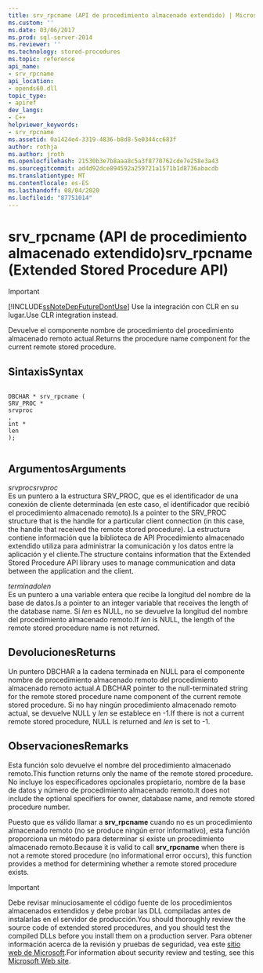 ```yaml
---
title: srv_rpcname (API de procedimiento almacenado extendido) | Microsoft Docs
ms.custom: ''
ms.date: 03/06/2017
ms.prod: sql-server-2014
ms.reviewer: ''
ms.technology: stored-procedures
ms.topic: reference
api_name:
- srv_rpcname
api_location:
- opends60.dll
topic_type:
- apiref
dev_langs:
- C++
helpviewer_keywords:
- srv_rpcname
ms.assetid: 0a1424e4-3319-4836-b8d8-5e0344cc683f
author: rothja
ms.author: jroth
ms.openlocfilehash: 21530b3e7b8aaa8c5a3f8770762cde7e258e3a43
ms.sourcegitcommit: ad4d92dce894592a259721a1571b1d8736abacdb
ms.translationtype: MT
ms.contentlocale: es-ES
ms.lasthandoff: 08/04/2020
ms.locfileid: "87751014"
---
```

# <a name="srv_rpcname-extended-stored-procedure-api"></a><span data-ttu-id="5002d-102">srv_rpcname (API de procedimiento almacenado extendido)</span><span class="sxs-lookup"><span data-stu-id="5002d-102">srv_rpcname (Extended Stored Procedure API)</span></span>
    
> [!IMPORTANT]  
>  [!INCLUDE[ssNoteDepFutureDontUse](../../includes/ssnotedepfuturedontuse-md.md)] <span data-ttu-id="5002d-103">Use la integración con CLR en su lugar.</span><span class="sxs-lookup"><span data-stu-id="5002d-103">Use CLR integration instead.</span></span>  
  
 <span data-ttu-id="5002d-104">Devuelve el componente nombre de procedimiento del procedimiento almacenado remoto actual.</span><span class="sxs-lookup"><span data-stu-id="5002d-104">Returns the procedure name component for the current remote stored procedure.</span></span>  
  
## <a name="syntax"></a><span data-ttu-id="5002d-105">Sintaxis</span><span class="sxs-lookup"><span data-stu-id="5002d-105">Syntax</span></span>  
  
```  
  
DBCHAR * srv_rpcname (  
SRV_PROC *  
srvproc  
,  
int *  
len   
);  
  
```  
  
## <a name="arguments"></a><span data-ttu-id="5002d-106">Argumentos</span><span class="sxs-lookup"><span data-stu-id="5002d-106">Arguments</span></span>  
 <span data-ttu-id="5002d-107">*srvproc*</span><span class="sxs-lookup"><span data-stu-id="5002d-107">*srvproc*</span></span>  
 <span data-ttu-id="5002d-108">Es un puntero a la estructura SRV_PROC, que es el identificador de una conexión de cliente determinada (en este caso, el identificador que recibió el procedimiento almacenado remoto).</span><span class="sxs-lookup"><span data-stu-id="5002d-108">Is a pointer to the SRV_PROC structure that is the handle for a particular client connection (in this case, the handle that received the remote stored procedure).</span></span> <span data-ttu-id="5002d-109">La estructura contiene información que la biblioteca de API Procedimiento almacenado extendido utiliza para administrar la comunicación y los datos entre la aplicación y el cliente.</span><span class="sxs-lookup"><span data-stu-id="5002d-109">The structure contains information that the Extended Stored Procedure API library uses to manage communication and data between the application and the client.</span></span>  
  
 <span data-ttu-id="5002d-110">*terminado*</span><span class="sxs-lookup"><span data-stu-id="5002d-110">*len*</span></span>  
 <span data-ttu-id="5002d-111">Es un puntero a una variable entera que recibe la longitud del nombre de la base de datos.</span><span class="sxs-lookup"><span data-stu-id="5002d-111">Is a pointer to an integer variable that receives the length of the database name.</span></span> <span data-ttu-id="5002d-112">Si *len* es NULL, no se devuelve la longitud del nombre del procedimiento almacenado remoto.</span><span class="sxs-lookup"><span data-stu-id="5002d-112">If *len* is NULL, the length of the remote stored procedure name is not returned.</span></span>  
  
## <a name="returns"></a><span data-ttu-id="5002d-113">Devoluciones</span><span class="sxs-lookup"><span data-stu-id="5002d-113">Returns</span></span>  
 <span data-ttu-id="5002d-114">Un puntero DBCHAR a la cadena terminada en NULL para el componente nombre de procedimiento almacenado remoto del procedimiento almacenado remoto actual.</span><span class="sxs-lookup"><span data-stu-id="5002d-114">A DBCHAR pointer to the null-terminated string for the remote stored procedure name component of the current remote stored procedure.</span></span> <span data-ttu-id="5002d-115">Si no hay ningún procedimiento almacenado remoto actual, se devuelve NULL y *len* se establece en -1.</span><span class="sxs-lookup"><span data-stu-id="5002d-115">If there is not a current remote stored procedure, NULL is returned and *len* is set to -1.</span></span>  
  
## <a name="remarks"></a><span data-ttu-id="5002d-116">Observaciones</span><span class="sxs-lookup"><span data-stu-id="5002d-116">Remarks</span></span>  
 <span data-ttu-id="5002d-117">Esta función solo devuelve el nombre del procedimiento almacenado remoto.</span><span class="sxs-lookup"><span data-stu-id="5002d-117">This function returns only the name of the remote stored procedure.</span></span> <span data-ttu-id="5002d-118">No incluye los especificadores opcionales propietario, nombre de la base de datos y número de procedimiento almacenado remoto.</span><span class="sxs-lookup"><span data-stu-id="5002d-118">It does not include the optional specifiers for owner, database name, and remote stored procedure number.</span></span>  
  
 <span data-ttu-id="5002d-119">Puesto que es válido llamar a **srv_rpcname** cuando no es un procedimiento almacenado remoto (no se produce ningún error informativo), esta función proporciona un método para determinar si existe un procedimiento almacenado remoto.</span><span class="sxs-lookup"><span data-stu-id="5002d-119">Because it is valid to call **srv_rpcname** when there is not a remote stored procedure (no informational error occurs), this function provides a method for determining whether a remote stored procedure exists.</span></span>  
  
> [!IMPORTANT]  
>  <span data-ttu-id="5002d-120">Debe revisar minuciosamente el código fuente de los procedimientos almacenados extendidos y debe probar las DLL compiladas antes de instalarlas en el servidor de producción.</span><span class="sxs-lookup"><span data-stu-id="5002d-120">You should thoroughly review the source code of extended stored procedures, and you should test the compiled DLLs before you install them on a production server.</span></span> <span data-ttu-id="5002d-121">Para obtener información acerca de la revisión y pruebas de seguridad, vea este [sitio web de Microsoft](https://go.microsoft.com/fwlink/?LinkID=54761&amp;clcid=0x409https://msdn.microsoft.com/security/).</span><span class="sxs-lookup"><span data-stu-id="5002d-121">For information about security review and testing, see this [Microsoft Web site](https://go.microsoft.com/fwlink/?LinkID=54761&amp;clcid=0x409https://msdn.microsoft.com/security/).</span></span>  
  
  
